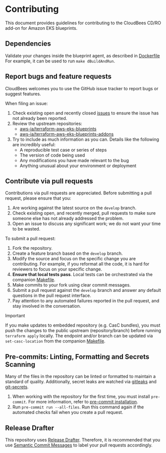 # Contributing

This document provides guidelines for contributing to the CloudBees CD/RO add-on for Amazon EKS blueprints.

## Dependencies

Validate your changes inside the blueprint agent, as described in [Dockerfile](blueprints/Dockerfile) For example, it can be used to run `make dBuildAndRun`.

## Report bugs and feature requests

CloudBees welcomes you to use the GitHub issue tracker to report bugs or suggest features.

When filing an issue:

1. Check existing open and recently closed [issues](https://github.com/cloudbees/terraform-aws-cloudbees-cd-eks-addon/issues) to ensure the issue has not already been reported.
1. Review the upstream repositories:
    - [aws-ia/terraform-aws-eks-blueprints](https://github.com/aws-ia/terraform-aws-eks-blueprints/issues)
    - [aws-ia/terraform-aws-eks-blueprints-addons](https://github.com/aws-ia/terraform-aws-eks-blueprints-addons/issues)
1. Try to include as much information as you can. Details like the following are incredibly useful:
    - A reproducible test case or series of steps
    - The version of code being used
    - Any modifications you have made relevant to the bug
    - Anything unusual about your environment or deployment

## Contribute via pull requests

Contributions via pull requests are appreciated. Before submitting a pull request, please ensure that you:

1. Are working against the latest source on the `develop` branch.
1. Check existing open, and recently merged, pull requests to make sure someone else has not already addressed the problem.
1. Open an issue to discuss any significant work; we do not want your time to be wasted.

To submit a pull request:

1. Fork the repository.
1. Create a feature branch based on the `develop` branch.
1. Modify the source and focus on the specific change you are contributing. For example, if you reformat all the code, it is hard for reviewers to focus on your specific change.
1. **Ensure that local tests pass**. Local tests can be orchestrated via the companion [Makefile](Makefile).
1. Make commits to your fork using clear commit messages.
1. Submit a pull request against the `develop` branch and answer any default questions in the pull request interface.
1. Pay attention to any automated failures reported in the pull request, and stay involved in the conversation.

> [!IMPORTANT]
> If you make updates to embedded repository (e.g. CasC bundles), you must push the changes to the public upstream (repository/branch) before running `terraform apply` locally. The endpoint and/or branch can be updated via `set-casc-location` from the companion [Makefile](Makefile).

## Pre-commits: Linting, Formatting and Secrets Scanning

Many of the files in the repository can be linted or formatted to maintain a standard of quality. Additionally, secret leaks are watched via [gitleaks](https://github.com/zricethezav/gitleaks#pre-commit) and [git-secrets](https://github.com/awslabs/git-secrets).

1. When working with the repository for the first time, you must install `pre-commit`. For more information, refer to [pre-commit installation](https://pre-commit.com/#installation).
1. Run `pre-commit run --all-files`. Run this command again if the automated checks fail when you create a pull request.

## Release Drafter

This repository uses [Release Drafter](https://github.com/release-drafter/release-drafter). Therefore, it is recommended that you use [Semantic Commit Messages](https://gist.github.com/joshbuchea/6f47e86d2510bce28f8e7f42ae84c716) to label your pull requests accordingly.